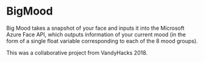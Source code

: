 # BigMood  

Big Mood takes a snapshot of your face and inputs it into the Microsoft Azure Face API, which outputs information of your current mood (in the form of a single float variable corresponding to each of the 8 mood groups).  

This was a collaborative project from VandyHacks 2018.
